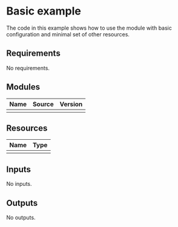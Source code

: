 # Basic example

The code in this example shows how to use the module with basic configuration and minimal set of other resources.

<!-- BEGINNING OF PRE-COMMIT-TERRAFORM DOCS HOOK -->
## Requirements

No requirements.

## Modules

| Name | Source | Version |
|------|--------|---------|
| | | |


## Resources

| Name | Type |
|------|------|
| | |

## Inputs

No inputs.

## Outputs

No outputs.
<!-- END OF PRE-COMMIT-TERRAFORM DOCS HOOK -->
